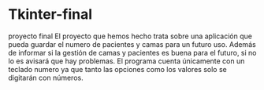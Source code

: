 # Tkinter-final
 proyecto final
El proyecto que hemos hecho trata sobre una aplicación que pueda guardar el numero de pacientes y camas para un futuro uso. Además de informar si la gestión de camas y pacientes es buena para el futuro, si no lo es avisará que hay problemas. El programa cuenta únicamente con un teclado numero ya que tanto las opciones como los valores solo se digitarán con números.
